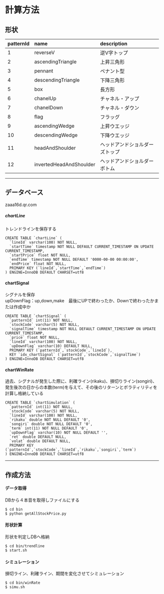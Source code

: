 # 計算方法

## 形状
| patternId | name                    | description     |
|:----|:-------------------------|:-----------------|
|  1 | reverseV                | 逆V字トップ         |
|  2 | ascendingTriangle       | 上昇三角形             |
|  3 | pennant                 | ペナント型            |
|  4 | descendingTriangle      | 下降三角形            |
|  5 | box                     | 長方形            |
|  6 | chanelUp                | チャネル・アップ      |
|  7 | chanelDown              | チャネル・ダウン    |
|  8 | flag                    | フラッグ        |
|  9 | ascendingWedge          | 上昇ウエッジ        |
| 10 | descendingWedge         | 下降ウエッジ      |
| 11 | headAndShoulder         | ヘッドアンドショルダーズトップ  |
| 12 | invertedHeadAndShoulder | ヘッドアンドショルダーボトム   |

----
## データベース
zaaa16d.qr.com

##### chartLine
トレンドラインを保存する
```
CREATE TABLE `chartLine` (
  `lineId` varchar(100) NOT NULL,
  `startTime` timestamp NOT NULL DEFAULT CURRENT_TIMESTAMP ON UPDATE CURRENT_TIMESTAMP,
  `startPrice` float NOT NULL,
  `endTime` timestamp NOT NULL DEFAULT '0000-00-00 00:00:00',
  `endPrice` float NOT NULL,
  PRIMARY KEY (`lineId`,`startTime`,`endTime`)
) ENGINE=InnoDB DEFAULT CHARSET=utf8
```
#### chartSignal
シグナルを保存     
upDownFlag：up,down,make　最後にUPで終わったか、Downで終わったかまたは作成中か
```
CREATE TABLE `chartSignal` (
  `patternId` int(11) NOT NULL,
  `stockCode` varchar(5) NOT NULL,
  `signalTime` timestamp NOT NULL DEFAULT CURRENT_TIMESTAMP ON UPDATE CURRENT_TIMESTAMP,
  `price` float NOT NULL,
  `lineId` varchar(100) NOT NULL,
  `upDownFlag` varchar(10) DEFAULT NULL,
  PRIMARY KEY (`patternId`,`stockCode`,`lineId`),
  KEY `idx_chartSignal` (`patternId`,`stockCode`,`signalTime`)
) ENGINE=InnoDB DEFAULT CHARSET=utf8
```
#### chartWinRate
過去、シグナルが発生した際に、利確ライン(rikaku)、損切りライン(songiri)、発生後次の日からの本数(term)を与えて、その後のリターンとボラティリティを計算し格納している
```
CREATE TABLE `chartSimulation` (
  `patternId` int(11) NOT NULL,
  `stockCode` varchar(5) NOT NULL,
  `lineId` varchar(100) NOT NULL,
  `rikaku` double NOT NULL DEFAULT '0',
  `songiri` double NOT NULL DEFAULT '0',
  `term` int(11) NOT NULL DEFAULT '0',
  `upDownFlag` varchar(10) NOT NULL DEFAULT '',
  `ret` double DEFAULT NULL,
  `volat` double DEFAULT NULL,
  PRIMARY KEY (`patternId`,`stockCode`,`lineId`,`rikaku`,`songiri`,`term`)
) ENGINE=InnoDB DEFAULT CHARSET=utf8
```
----
## 作成方法
#### データ取得
DBから４本音を取得しファイルにする
```
$ cd bin
$ python getAllStockPrice.py
```

#### 形状計算
形状を判定しDBへ格納
```
$ cd bin/trendline
$ start.sh
```

#### シミュレーション
損切ライン、利確ライン、期間を変化させてシミュレーション
```
$ cd bin/winRate
$ simu.sh
```
